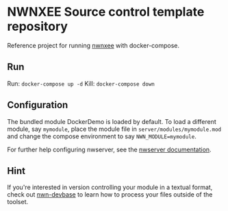 # NWNXEE Source control template repository

Reference project for running [nwnxee](https://github.com/nwnxee/unified) with docker-compose.

## Run

Run: `docker-compose up -d`
Kill: `docker-compose down`

## Configuration

The bundled module DockerDemo is loaded by default. To load a different module, say `mymodule`, place the module file in `server/modules/mymodule.mod` and change the compose environment to say `NWN_MODULE=mymodule`.

For further help configuring nwserver, see the [nwserver documentation](https://hub.docker.com/r/beamdog/nwserver/).

## Hint

If you're interested in version controlling your module in a textual format, check out [nwn-devbase](https://github.com/jakkn/nwn-devbase "The best tool") to learn how to process your files outside of the toolset.
